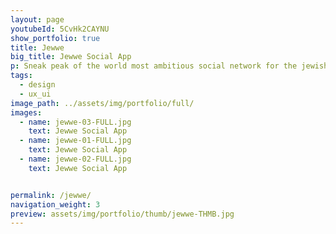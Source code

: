 ```yaml
---
layout: page
youtubeId: 5CvHk2CAYNU
show_portfolio: true
title: Jewwe
big_title: Jewwe Social App
p: Sneak peak of the world most ambitious social network for the jewish world.
tags:
  - design
  - ux_ui
image_path: ../assets/img/portfolio/full/
images:
  - name: jewwe-03-FULL.jpg
    text: Jewwe Social App
  - name: jewwe-01-FULL.jpg
    text: Jewwe Social App
  - name: jewwe-02-FULL.jpg
    text: Jewwe Social App


permalink: /jewwe/
navigation_weight: 3
preview: assets/img/portfolio/thumb/jewwe-THMB.jpg
---
```

